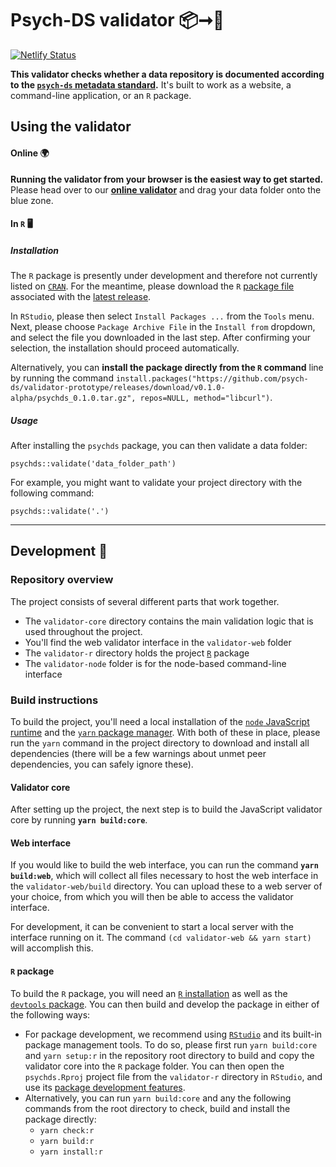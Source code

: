 # Psych-DS validator 📦➞💚

[![Netlify Status](https://api.netlify.com/api/v1/badges/333a46b0-9000-42be-ba73-ae097114b08a/deploy-status)](https://app.netlify.com/sites/psychds-validator/deploys)

**This validator checks whether a data repository is documented according to the [`psych-ds` metadata standard](https://psych-ds.github.io/).** It's built to work as a website, a command-line application, or an `R` package.

## Using the validator

#### Online 🌍

**Running the validator from your browser is the easiest way to get started.** Please head over to our [**online validator**](https://psychds-validator.netlify.com/) and drag your data folder onto the blue zone.

#### In `R` 🖥

##### Installation

The `R` package is presently under development and therefore not currently listed on [`CRAN`](https://cran.r-project.org/). For the meantime, please download the `R` [package file](https://github.com/psych-ds/validator-prototype/releases/download/v0.1.0-alpha/psychds_0.1.0.tar.gz) associated with the [latest release](https://github.com/psych-ds/validator-prototype/releases/).

In `RStudio`, please then select `Install Packages ...` from the `Tools` menu. Next, please choose `Package Archive File` in the `Install from` dropdown, and select the file you downloaded in the last step. After confirming your selection, the installation should proceed automatically.

Alternatively, you can **install the package directly from the `R` command** line by running the command `install.packages("https://github.com/psych-ds/validator-prototype/releases/download/v0.1.0-alpha/psychds_0.1.0.tar.gz", repos=NULL, method="libcurl")`.

##### Usage

After installing the `psychds` package, you can then validate a data folder:

```
psychds::validate('data_folder_path')
```

For example, you might want to validate your project directory with the following command:

```
psychds::validate('.')
```

----

## Development 🚀

### Repository overview

The project consists of several different parts that work together.

* The `validator-core` directory contains the main validation logic that is used throughout the project.
* You'll find the web validator interface in the `validator-web` folder
* The `validator-r` directory holds the project [`R`](https://r-project.org/) package
* The `validator-node` folder is for the node-based command-line interface

### Build instructions

To build the project, you'll need a local installation of the [`node` JavaScript runtime](https://nodejs.org/) and the [`yarn` package manager](https://yarnpkg.com). With both of these in place, please run the `yarn` command in the project directory to download and install all dependencies (there will be a few warnings about unmet peer dependencies, you can safely ignore these).

#### Validator core

After setting up the project, the next step is to build the JavaScript validator core by running **`yarn build:core`**.

#### Web interface

If you would like to build the web interface, you can run the command **`yarn build:web`**, which will collect all files necessary to host the web interface in the `validator-web/build` directory. You can upload these to a web server of your choice, from which you will then be able to access the validator interface.

For development, it can be convenient to start a local server with the interface running on it. The command `(cd validator-web && yarn start)` will accomplish this.

#### `R` package

To build the `R` package, you will need an [`R` installation](https://r-project.org/) as well as the [`devtools` package](https://github.com/r-lib/devtools). You can then build and develop the package in either of the following ways:

* For package development, we recommend using [`RStudio`](https://www.rstudio.com/) and its built-in package management tools. To do so, please first run `yarn build:core` and `yarn setup:r` in the repository root directory to build and copy the validator core into the `R` package folder. You can then open the `psychds.Rproj` project file from the `validator-r` directory in `RStudio`, and use its [package development features](https://support.rstudio.com/hc/en-us/sections/200130627-Package-Development).
* Alternatively, you can run `yarn build:core` and any the following commands from the root directory to check, build and install the package directly:
  * `yarn check:r`
  * `yarn build:r`
  * `yarn install:r`

